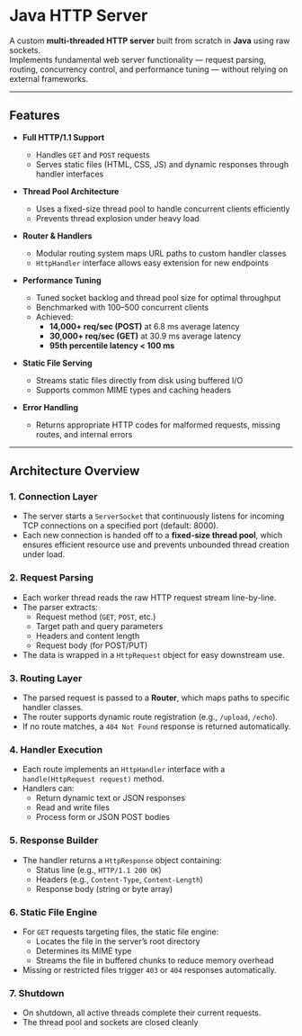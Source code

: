 # Java HTTP Server

A custom **multi-threaded HTTP server** built from scratch in **Java** using raw sockets.  
Implements fundamental web server functionality — request parsing, routing, concurrency control, and performance tuning — without relying on external frameworks.

---

## Features

- **Full HTTP/1.1 Support**
  - Handles `GET` and `POST` requests  
  - Serves static files (HTML, CSS, JS) and dynamic responses through handler interfaces  

- **Thread Pool Architecture**
  - Uses a fixed-size thread pool to handle concurrent clients efficiently  
  - Prevents thread explosion under heavy load  

- **Router & Handlers**
  - Modular routing system maps URL paths to custom handler classes  
  - `HttpHandler` interface allows easy extension for new endpoints  

- **Performance Tuning**
  - Tuned socket backlog and thread pool size for optimal throughput  
  - Benchmarked with 100–500 concurrent clients  
  - Achieved:
    - **14,000+ req/sec (POST)** at 6.8 ms average latency  
    - **30,000+ req/sec (GET)** at 30.9 ms average latency  
    - **95th percentile latency < 100 ms**

- **Static File Serving**
  - Streams static files directly from disk using buffered I/O  
  - Supports common MIME types and caching headers  

- **Error Handling**
  - Returns appropriate HTTP codes for malformed requests, missing routes, and internal errors  

---

## Architecture Overview



### 1. Connection Layer
- The server starts a `ServerSocket` that continuously listens for incoming TCP connections on a specified port (default: 8000).
- Each new connection is handed off to a **fixed-size thread pool**, which ensures efficient resource use and prevents unbounded thread creation under load.

### 2. Request Parsing
- Each worker thread reads the raw HTTP request stream line-by-line.
- The parser extracts:
  - Request method (`GET`, `POST`, etc.)
  - Target path and query parameters
  - Headers and content length
  - Request body (for POST/PUT)
- The data is wrapped in a `HttpRequest` object for easy downstream use.

### 3. Routing Layer
- The parsed request is passed to a **Router**, which maps paths to specific handler classes.
- The router supports dynamic route registration (e.g., `/upload`, `/echo`).
- If no route matches, a `404 Not Found` response is returned automatically.

### 4. Handler Execution
- Each route implements an `HttpHandler` interface with a `handle(HttpRequest request)` method.
- Handlers can:
  - Return dynamic text or JSON responses  
  - Read and write files  
  - Process form or JSON POST bodies  

### 5. Response Builder
- The handler returns a `HttpResponse` object containing:
  - Status line (e.g., `HTTP/1.1 200 OK`)
  - Headers (e.g., `Content-Type`, `Content-Length`)
  - Response body (string or byte array)

### 6. Static File Engine
- For `GET` requests targeting files, the static file engine:
  - Locates the file in the server’s root directory
  - Determines its MIME type
  - Streams the file in buffered chunks to reduce memory overhead
- Missing or restricted files trigger `403` or `404` responses automatically.

### 7. Shutdown
- On shutdown, all active threads complete their current requests.
- The thread pool and sockets are closed cleanly




